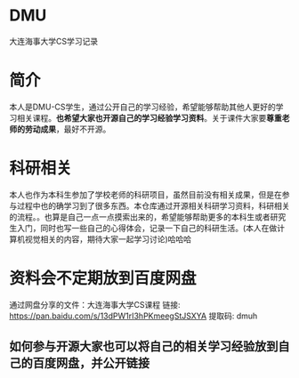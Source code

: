 # DMU
大连海事大学CS学习记录
# 简介
本人是DMU-CS学生，通过公开自己的学习经验，希望能够帮助其他人更好的学习相关课程。**也希望大家也开源自己的学习经验学习资料**。关于课件大家要**尊重老师的劳动成果**，最好不开源。
# 科研相关
本人也作为本科生参加了学校老师的科研项目，虽然目前没有相关成果，但是在参与过程中也的确学习到了很多东西。本仓库通过开源相关科研学习资料，科研相关的流程。。也算是自己一点一点摸索出来的，希望能够帮助更多的本科生或者研究生入门，同时也写一些自己的心得体会，记录一下自己的科研生活。(本人在做计算机视觉相关的内容，期待大家一起学习讨论)哈哈哈
# 资料会不定期放到百度网盘
通过网盘分享的文件：大连海事大学CS课程
链接: https://pan.baidu.com/s/13dPW1rI3hPKmeegStJSXYA 提取码: dmuh
## 如何参与开源大家也可以将自己的相关学习经验放到自己的百度网盘，并公开链接
